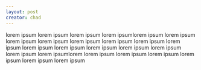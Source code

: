 ```yaml
---
layout: post
creator: chad
---
```


lorem ipsum lorem ipsum lorem ipsum lorem ipsumlorem ipsum lorem ipsum lorem ipsum lorem ipsum lorem ipsum lorem ipsum lorem ipsum lorem ipsum lorem ipsum lorem ipsum lorem ipsum lorem ipsum lorem ipsum lorem ipsum lorem ipsumlorem lorem ipsum lorem ipsum lorem ipsum lorem ipsum lorem ipsum lorem ipsum
